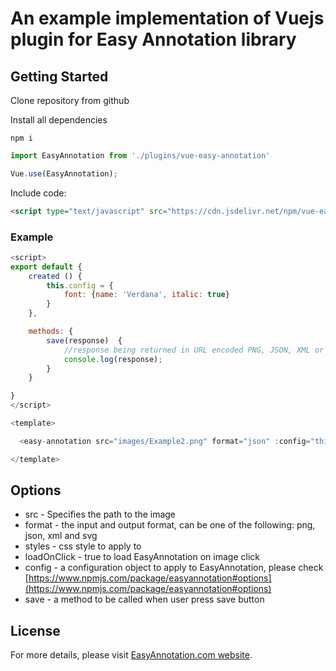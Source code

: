 # An example implementation of Vuejs plugin for Easy Annotation library 

## Getting Started

Clone repository from github

Install all dependencies
```shell
npm i
```

```js
import EasyAnnotation from './plugins/vue-easy-annotation'

Vue.use(EasyAnnotation);
```

Include code:
```html
<script type="text/javascript" src="https://cdn.jsdelivr.net/npm/vue-easy-annotation"></script>
```
### Example

```js
<script>
export default {
    created () {
        this.config = {
            font: {name: 'Verdana', italic: true}
        }
    },

    methods: {
        save(response)  {
            //response being returned in URL encoded PNG, JSON, XML or SVG
            console.log(response);
        }
    }	

}
</script>

<template>

  <easy-annotation src="images/Example2.png" format="json" :config="this.config" v-on:save="this.save"></easy-annotation>

</template>
```
## Options
* src - Specifies the path to the image
* format - the input and output format, can be one of the following:
    png, json, xml and svg
* styles - css style to apply to 
* loadOnClick - true to load EasyAnnotation on image click
* config - a configuration object to apply to EasyAnnotation,
     please check [https://www.npmjs.com/package/easyannotation#options](https://www.npmjs.com/package/easyannotation#options)
* save - a method to be called when user press save button

## License

For more details, please visit [EasyAnnotation.com website](http://easyannotation.com/).
